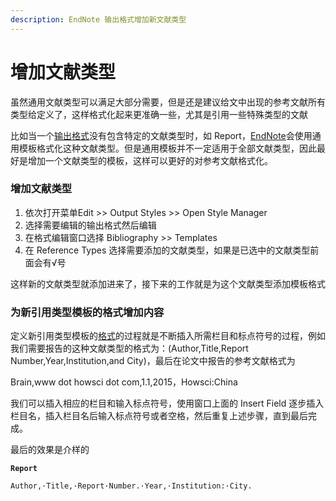 ```yaml
---
description: EndNote 输出格式增加新文献类型
---
```


# 增加文献类型

虽然通用文献类型可以满足大部分需要，但是还是建议给文中出现的参考文献所有类型给定义了，这样格式化起来更准确一些，尤其是引用一些特殊类型的文献

比如当一个[输出格式](http://www.howsci.com/tag/output-styles/)没有包含特定的文献类型时，如 Report，[EndNote](http://www.howsci.com/tag/endnote/)会使用通用模板格式化这种文献类型。但是通用模板并不一定适用于全部文献类型，因此最好是增加一个文献类型的模板，这样可以更好的对参考文献格式化。

### 增加文献类型

1. 依次打开菜单Edit &gt;&gt; Output Styles &gt;&gt; Open Style Manager
2. 选择需要编辑的输出格式然后编辑
3. 在格式编辑窗口选择 Bibliography &gt;&gt; Templates
4. 在 Reference Types 选择需要添加的文献类型，如果是已选中的文献类型前面会有√号

这样新的文献类型就添加进来了，接下来的工作就是为这个文献类型添加模板格式

### 为新引用类型模板的格式增加内容

定义新引用类型模板的[格式](http://www.howsci.com/tag/output-styles/)的过程就是不断插入所需栏目和标点符号的过程，例如我们需要报告的这种文献类型的格式为：\(Author,Title,Report Number,Year,Institution,and City\)，最后在论文中报告的参考文献格式为

Brain,www dot howsci dot com,1.1,2015，Howsci:China

我们可以插入相应的栏目和输入标点符号，使用窗口上面的 Insert Field 逐步插入栏目名，插入栏目名后输入标点符号或者空格，然后重复上述步骤，直到最后完成。

最后的效果是介样的

**`Report`**

`Author,·Title,·Report·Number.·Year,·Institution:·City.`

